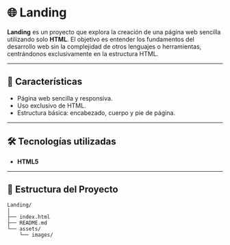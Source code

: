 # 🌐 Landing

**Landing** es un proyecto que explora la creación de una página web sencilla utilizando solo **HTML**. El objetivo es entender los fundamentos del desarrollo web sin la complejidad de otros lenguajes o herramientas, centrándonos exclusivamente en la estructura HTML.

---

## 🚀 Características

- Página web sencilla y responsiva.
- Uso exclusivo de HTML.
- Estructura básica: encabezado, cuerpo y pie de página.

---

## 🛠️ Tecnologías utilizadas

- **HTML5**

---

## 📂 Estructura del Proyecto

```plaintext
Landing/
│
├── index.html
├── README.md
└── assets/
    └── images/
